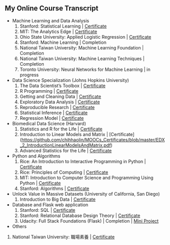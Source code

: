 ## My Online Course Transcript

* Machine Learning and Data Analysis
  1. Stanford: Statistical Learning | [Certificate](https://github.com/chihhaolin/MOOCs_Certificates/blob/master/Stanford_StatisticalLearning.pdf)
  2. MIT: The Analytics Edge | [Certificate](https://github.com/chihhaolin/MOOCs_Certificates/blob/master/EDX_TheAnalyticsEdge.pdf)
  3. Ohio State University: Applied Logistic Regression | [Certificate](https://github.com/chihhaolin/MOOCs_Certificates/blob/master/Coursera_AppliedLogisticRegression.pdf)
  4. Stanford: Machine Learning | Completion
  5. National Taiwan University: Machine Learning Foundation | Completion
  6. National Taiwan University: Machine Learning Techniques | Completion
  7. Toronto University: Neural Networks for Machine Learning | in progress
* Data Science Specialization (Johns Hopkins University)
  1. The Data Scientist’s Toolbox | [Certificate](https://github.com/chihhaolin/MOOCs_Certificates/blob/master/Coursera_1_DataSciToolbox.pdf)
  2. R Programming | [Certificate](https://github.com/chihhaolin/MOOCs_Certificates/blob/master/Coursera_2%20R_programming.pdf)
  3. Getting and Cleaning Data | [Certificate](https://github.com/chihhaolin/MOOCs_Certificates/blob/master/Coursera_3%20GetDataCleaning.pdf)
  4. Exploratory Data Analysis | [Certificate](https://github.com/chihhaolin/MOOCs_Certificates/blob/master/Coursera_4%20ExploratoryDataAnalysis.pdf)
  5. Reproducible Research | [Certificate](https://github.com/chihhaolin/MOOCs_Certificates/blob/master/Coursera_5_ReproducibleResearch.pdf)
  6. Statistical Inference | [Certificate](https://github.com/chihhaolin/MOOCs_Certificates/blob/master/Coursera_6_StatisticalInference.pdf)
  7. Regression Model | [Certificate](https://github.com/chihhaolin/MOOCs_Certificates/blob/master/Coursera_7_RegressionModels.pdf)
* Biomedical Data Science (Harvard)
  1. Statistics and R for the Life | [Certificate](https://github.com/chihhaolin/MOOCs_Certificates/blob/master/EDX_1_StatisticsAndRforLifeSciences.pdf)
  2. Introduction to Linear Models and Matrix | [Certificate] (https://github.com/chihhaolin/MOOCs_Certificates/blob/master/EDX_2_IntroductionLinearModelsAndMatrix.pdf)
  3. Advanced Statistics for the Life | [Certificate](https://github.com/chihhaolin/MOOCs_Certificates/blob/master/EDX_3_AdvancedStatisticsLifeSciences.pdf)
* Python and Algorithms
  1. Rice: An Introduction to Interactive Programming in Python | [Certificate](https://github.com/chihhaolin/MOOCs_Certificates/blob/master/Coursera_python_1_InteractiveProgrammingPython_1.pdf)
  2. Rice: Principles of Computing | [Certificate](https://github.com/chihhaolin/MOOCs_Certificates/blob/master/Coursera_python_3_PrinciplesComputing_1.pdf) 
  3. MIT: Introduction to Computer Science and Programming Using Python | [Certificate](https://github.com/chihhaolin/MOOCs_Certificates/blob/master/EDX_%20IntroductionComputerScienceAndProgrammingUsingPython.pdf)
  4. Stanford: Algorithms | [Certificate](https://github.com/chihhaolin/MOOCs_Certificates/blob/master/Coursera_AlgorithmsDesignAnalysis_1.pdf)
* Unlock Value in Massive Datasets (University of California, San Diego)
  1. Introduction to Big Data | [Certificate](https://github.com/chihhaolin/MOOCs_Certificates/blob/master/Coursera_UnlockValueinMassiveDatasets_1_IntroBigData.pdf)
* Database and Flask web application
  1. Stanford: SQL | [Certificate](https://github.com/chihhaolin/MOOCs_Certificates/blob/master/Stanford_SQL.pdf) 
  2. Stanford: Relational Database Design Theory | [Certificate](https://github.com/chihhaolin/MOOCs_Certificates/blob/master/Stanford_RelationalDesignTheory.pdf)
  3. Udacity: Full Stack Foundations (Flask) | Completion | [Mini Project](https://github.com/chihhaolin/FlaskWebDevelopment/tree/master/Full_Stack_Foundations)
* Others
 1. National Taiwan University: 職場素養 | [Certificate](https://github.com/chihhaolin/MOOCs_Certificates/blob/master/Coursera_%E8%81%B7%E5%A0%B4%E7%B4%A0%E9%A4%8A.pdf)
